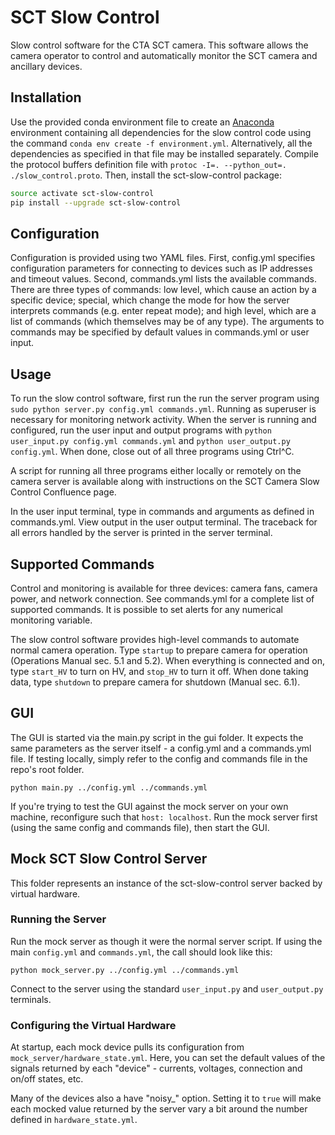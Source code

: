 # SCT Slow Control
Slow control software for the CTA SCT camera. This software allows the camera operator to control and automatically monitor the SCT camera and ancillary devices.

## Installation
Use the provided conda environment file to create an [Anaconda](https://www.anaconda.com/) environment containing all dependencies for the slow control code using the command `conda env create -f environment.yml`. Alternatively, all the dependencies as specified in that file may be installed separately. Compile the protocol buffers definition file with `protoc -I=. --python_out=. ./slow_control.proto`. Then, install the sct-slow-control package:

```bash
source activate sct-slow-control
pip install --upgrade sct-slow-control
```

## Configuration

Configuration is provided using two YAML files. First, config.yml specifies configuration parameters for connecting to devices such as IP addresses and timeout values. Second, commands.yml lists the available commands. There are three types of commands: low level, which cause an action by a specific device; special, which change the mode for how the server interprets commands (e.g. enter repeat mode); and high level, which are a list of commands (which themselves may be of any type). The arguments to commands may be specified by default values in commands.yml or user input.

## Usage

To run the slow control software, first run the run the server program using `sudo python server.py config.yml commands.yml`. Running as superuser is necessary for monitoring network activity. When the server is running and configured, run the user input and output programs with `python user_input.py config.yml commands.yml` and `python user_output.py config.yml`. When done, close out of all three programs using Ctrl^C.

A script for running all three programs either locally or remotely on the camera server is available along with instructions on the SCT Camera Slow Control Confluence page.

In the user input terminal, type in commands and arguments as defined in commands.yml. View output in the user output terminal. The traceback for all errors handled by the server is printed in the server terminal.

## Supported Commands

Control and monitoring is available for three devices: camera fans, camera power, and network connection. See commands.yml for a complete list of supported commands. It is possible to set alerts for any numerical monitoring variable.

The slow control software provides high-level commands to automate normal camera operation. Type `startup` to prepare camera for operation (Operations Manual sec. 5.1 and 5.2). When everything is connected and on, type `start_HV` to turn on HV, and `stop_HV` to turn it off. When done taking data, type `shutdown` to prepare camera for shutdown (Manual sec. 6.1).


## GUI
The GUI is started via the main.py script in the gui folder. It expects the same parameters as the server itself - a config.yml and a commands.yml file. If testing locally, simply refer to the config and commands file in the repo's root folder.

```
python main.py ../config.yml ../commands.yml
```

If you're trying to test the GUI against the mock server on your own machine, reconfigure such that `host: localhost`. Run the mock server first (using the same config and commands file), then start the GUI. 

## Mock SCT Slow Control Server
This folder represents an instance of the sct-slow-control server backed by virtual hardware.

### Running the Server
Run the mock server as though it were the normal server script. If using the main `config.yml` and `commands.yml`, the call should look like this:
```
python mock_server.py ../config.yml ../commands.yml
```

Connect to the server using the standard `user_input.py` and `user_output.py` terminals.

### Configuring the Virtual Hardware
At startup, each mock device pulls its configuration from `mock_server/hardware_state.yml`. Here, you can set the default values of the signals returned by each "device" - currents, voltages, connection and on/off states, etc. 

Many of the devices also a have "noisy_" option. Setting it to `true` will make each mocked value returned by the server vary a bit around the number defined in `hardware_state.yml`.
